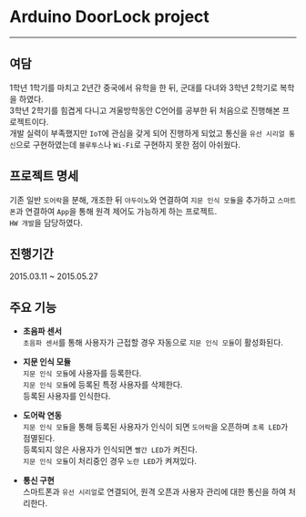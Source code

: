 # Arduino DoorLock project  
---
## 여담
1학년 1학기를 마치고 2년간 중국에서 유학을 한 뒤, 군대를 다녀와 3학년 2학기로 복학을 하였다.  
3학년 2학기를 힘겹게 다니고 겨울방학동안 C언어를 공부한 뒤 처음으로 진행해본 프로젝트이다.  
개발 실력이 부족했지만 `IoT`에 관심을 갖게 되어 진행하게 되었고 통신을 `유선 시리얼 통신`으로 구현하였는데 `블루투스`나 `Wi-Fi`로 구현하지 못한 점이 아쉬웠다.  

## 프로젝트 명세
기존 일반 `도어락`을 분해, 개조한 뒤 `아두이노`와 연결하여 `지문 인식 모듈`을 추가하고 `스마트폰`과 연결하여 `App`을 통해 원격 제어도 가능하게 하는 프로젝트.  
`HW 개발`을 담당하였다.  

## 진행기간  
2015.03.11 ~ 2015.05.27

## 주요 기능
* **초음파 센서**  
`초음파 센서`를 통해 사용자가 근접할 경우 자동으로 `지문 인식 모듈`이 활성화된다.  

* **지문 인식 모듈**  
`지문 인식 모듈`에 사용자를 등록한다.  
`지문 인식 모듈`에 등록된 특정 사용자를 삭제한다.  
등록된 사용자를 인식한다.  

* **도어락 연동**  
`지문 인식 모듈`을 통해 등록된 사용자가 인식이 되면 `도어락`을 오픈하며 `초록 LED`가 점멸된다.  
등록되지 않은 사용자가 인식되면 `빨간 LED`가 켜진다.  
`지문 인식 모듈`이 처리중인 경우 `노란 LED`가 켜져있다.  

* **통신 구현**  
스마트폰과 `유선 시리얼`로 연결되어, 원격 오픈과 사용자 관리에 대한 통신을 하여 처리한다.  
